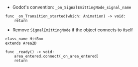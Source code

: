 - Godot's convention: `_on_SignalEmittingNode_signal_name`
```gdscript
func _on_Transition_started(which: Animation) -> void:
	return
```

- Remove `SignalEmittingNode` if the object connects to itself
```gdscript
class_name HitBox
extends Area2D

func _ready() -> void:
	area_entered.connect(_on_area_entered)
	return
```
